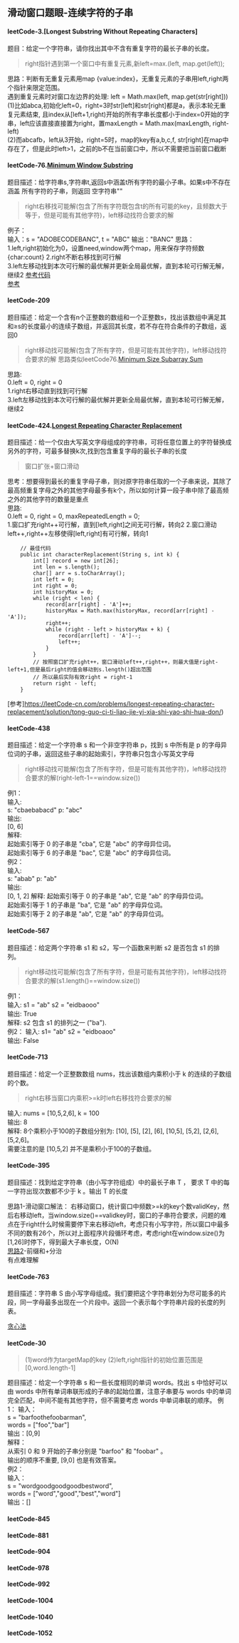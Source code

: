 ## 滑动窗口题眼-连续字符的子串
#### leetCode-3.[Longest Substring Without Repeating Characters]
题目：给定一个字符串，请你找出其中不含有重复字符的最长子串的长度。
>right指针遇到第一个窗口中有重复元素,新left=max.(left, map.get(left));

思路：判断有无重复元素用map {value:index}，无重复元素的子串用left,right两个指针来限定范围。  
遇到重复元素时对窗口左边界的处理: left = Math.max(left, map.get(str[right]))  
(1)比如abca,初始化left=0，right=3时str[left]和str[right]都是a，表示本轮无重复元素结束, 且index从[left+1,right)开始的所有字串长度都小于index=0开始的字串，left应该直接直接置为right，置maxLength = Math.max(maxLength, right-left)  
(2)而abcafb，left从3开始，right=5时，map的key有a,b,c,f, str[right]在map中存在了，但是此时left>1，之前的b不在当前窗口中，所以不需要把当前窗口截断  
#### leetCode-76.[Minimum Window Substring](https://leetCode-cn.com/problems/minimum-window-substring/)
题目描述：给字符串s,字符串t,返回s中涵盖t所有字符的最小子串。如果s中不存在涵盖 所有字符的子串，则返回
空字符串""  
>right右移找可能解(包含了所有字符既包含t的所有可能的key，且频数大于等于，但是可能有其他字符)，left移动找符合要求的解

例子：  
输入：s = "ADOBECODEBANC", t = "ABC"
输出："BANC" 
思路：  
1.left,right初始化为0，设置need,window两个map，用来保存字符频数{char:count}
2.right不断右移找到可行解  
3.left左移动找到本次可行解的最优解并更新全局最优解，直到本轮可行解无解，继续2 
[参考代码](https://leetCode-cn.com/submissions/detail/140923136/)  
[参考](https://leetCode-cn.com/problems/minimum-window-substring/solution/76-zui-xiao-fu-gai-zi-chuan-hua-dong-chu-9ju0/)
#### leetCode-209
题目描述：给定一个含有n个正整数的数组和一个正整数s，找出该数组中满足其和≥s的长度最小的连续子数组，并返回其长度，若不存在符合条件的子数组，返回0
>right移动找可能解(包含了所有字符，但是可能有其他字符)，left移动找符合要求的解
> 思路类似leetCode76.[Minimum Size Subarray Sum](https://leetCode-cn.com/problems/minimum-size-subarray-sum/)  

思路:  
0.left = 0, right = 0  
1.right右移动直到找到可行解  
3.left左移动找到本次可行解的最优解并更新全局最优解，直到本轮可行解无解，继续2 
#### leetCode-424.[Longest Repeating Character Replacement](https://leetCode-cn.com/problems/longest-repeating-character-replacement/)
题目描述：给一个仅由大写英文字母组成的字符串，可将任意位置上的字符替换成另外的字符，可最多替换k次,找到包含重复字母的最长子串的长度
>窗口扩张+窗口滑动

思考：想要得到最长的重复字母子串，则对原字符串任取的一个子串来说，其除了最高频重复字母之外的其他字母最多有k个，所以如何计算一段子串中除了最高频之外的其他字符的数量是重点  
思路:  
0.left = 0, right = 0, maxRepeatedLength = 0;  
1.窗口扩充right++可行解，直到[left,right]之间无可行解，转向2
2.窗口滑动left++,right++左移使得[left,right]有可行解，转向1
```
    // 最佳代码
    public int characterReplacement(String s, int k) {
        int[] record = new int[26];
        int len = s.length();
        char[] arr = s.toCharArray();
        int left = 0;
        int right = 0;
        int historyMax = 0;
        while (right < len) {
            record[arr[right] - 'A']++;
            historyMax = Math.max(historyMax, record[arr[right] - 'A']);
            right++;
            while (right - left > historyMax + k) {
                record[arr[left] - 'A']--;
                left++;
            }
        }
        // 按照窗口扩充right++，窗口滑动left++,right++，则最大值是right-left+1,但是最后right的值会移动到s.length()超出范围
        // 所以最后实际有效right = right-1
        return right - left;
    }
```
[参考]https://leetCode-cn.com/problems/longest-repeating-character-replacement/solution/tong-guo-ci-ti-liao-jie-yi-xia-shi-yao-shi-hua-don/)
#### leetCode-438
题目描述：给定一个字符串 s 和一个非空字符串 p，找到 s 中所有是 p 的字母异位词的子串，返回这些子串的起始索引，字符串只包含小写英文字母
>right移动找可能解(包含了所有字符，但是可能有其他字符)，left移动找符合要求的解(right-left-1==window.size())

例1：  
输入:  
s: "cbaebabacd" p: "abc"  
输出:  
[0, 6]  
解释:  
起始索引等于 0 的子串是 "cba", 它是 "abc" 的字母异位词。  
起始索引等于 6 的子串是 "bac", 它是 "abc" 的字母异位词。  
例2：    
输入:  
s: "abab" p: "ab"  
输出:  
[0, 1, 2]
解释:
起始索引等于 0 的子串是 "ab", 它是 "ab" 的字母异位词。  
起始索引等于 1 的子串是 "ba", 它是 "ab" 的字母异位词。  
起始索引等于 2 的子串是 "ab", 它是 "ab" 的字母异位词。  
#### leetCode-567
题目描述：给定两个字符串 s1 和 s2，写一个函数来判断 s2 是否包含 s1 的排列。 
>right移动找可能解(包含了所有字符，但是可能有其他字符)，left移动找符合要求的解(s1.length()==window.size())

例1：   
输入: s1 = "ab" s2 = "eidbaooo"  
输出: True  
解释: s2 包含 s1 的排列之一 ("ba").  
例2：
输入: s1= "ab" s2 = "eidboaoo"  
输出: False  
#### leetCode-713
题目描述：给定一个正整数数组 nums，找出该数组内乘积小于 k 的连续的子数组的个数。
>right右移当窗口内乘积>=k时left右移找符合要求的解

输入: nums = [10,5,2,6], k = 100  
输出: 8  
解释: 8个乘积小于100的子数组分别为: [10], [5], [2], [6], [10,5], [5,2], [2,6], [5,2,6]。  
需要注意的是 [10,5,2] 并不是乘积小于100的子数组。  
#### leetCode-395
题目描述：找到给定字符串（由小写字符组成）中的最长子串 T ， 要求 T 中的每一字符出现次数都不少于 k 。输出 T 的长度

思路1-滑动窗口解法： 
右移动窗口，统计窗口中频数>=k的key个数validKey，然后右移动left，当window.size()==validkey时，窗口的子串符合要求，问题的难点在于right什么时候需要停下来右移动left，考虑只有小写字符，所以窗口中最多不同的数有26个，所以对上面程序片段循环考虑，考虑right在window.size()为[1,26]时停下，得到最大子串长度，O(N)  
[思路2](https://leetCode-cn.com/problems/longest-substring-with-at-least-k-repeating-characters/solution/26zi-fu-qian-zhui-he-fen-zhi-er-cha-shu-de-hou-xu-/)-前缀和+分治  
有点难理解
#### leetCode-763
题目描述：字符串 S 由小写字母组成。我们要把这个字符串划分为尽可能多的片段，同一字母最多出现在一个片段中。返回一个表示每个字符串片段的长度的列表。

[贪心法](https://leetCode-cn.com/problems/partition-labels/solution/hua-fen-zi-mu-qu-jian-by-leetCode-solution/)
#### leetCode-30
>(1)word作为targetMap的key
>(2)left,right指针的初始位置范围是[0,word.length-1]

题目描述：给定一个字符串 s 和一些长度相同的单词 words。找出 s 中恰好可以由 words 中所有单词串联形成的子串的起始位置，注意子串要与 words 中的单词完全匹配，中间不能有其他字符，但不需要考虑 words 中单词串联的顺序。
例1：
输入：  
  s = "barfoothefoobarman",  
  words = ["foo","bar"]  
输出：[0,9]  
解释：  
从索引 0 和 9 开始的子串分别是 "barfoo" 和 "foobar" 。  
输出的顺序不重要, [9,0] 也是有效答案。  
例2：  
输入：  
  s = "wordgoodgoodgoodbestword",  
  words = ["word","good","best","word"]  
输出：[]  
#### leetCode-845
#### leetCode-881
#### leetCode-904
#### leetCode-978
#### leetCode-992
#### leetCode-1004
#### leetCode-1040
#### leetCode-1052
